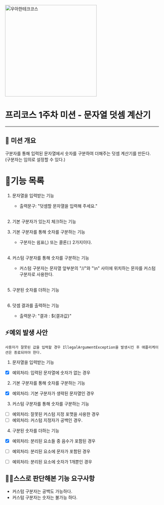 
<p>
    <img src="https://github.com/user-attachments/assets/c811c2be-923e-4134-a7d4-56bd12198910" alt="우아한테크코스" width="300px">
</p>

# 프리코스 1주차 미션 - 문자열 덧셈 계산기

---

##  💪 미션 개요
구분자를 통해 입력된 문자열에서 숫자를 구분하여 더해주는 덧셈 계산기를 만든다. <br>
(구분자는 임의로 설정할 수 있다.)

# 📝기능 목록

1. 문자열을 입력받는 기능
   - 출력문구: "덧셈할 문자열을 입력해 주세요."<br><br>

2. 기본 구분자가 있는지 체크하는 기능


3. 기본 구분자를 통해 숫자를 구분하는 기능
   - 구분자는 쉼표(,) 또는 콜론(:) 2가지이다.<br><br>

4. 커스텀 구분자를 통해 숫자를 구분하는 기능
   - 커스텀 구분자는 문자열 앞부분의 "//"와 "\n" 사이에 위치하는 문자를 커스텀 구분자로 사용한다.<br><br>

5. 구분된 숫자를 더하는 기능<br><br>

6. 덧셈 결과를 출력하는 기능
   - 출력문구: "결과 : ${결과값}"

   
## ⚡예외 발생 사안
`사용자가 잘못된 값을 입력할 경우 IllegalArgumentException을 발생시킨 후 애플리케이션은 종료되어야 한다.`

1. 문자열을 입력받는 기능
- [x] 예외처리: 입력된 문자열에 숫자가 없는 경우

2. 기본 구분자를 통해 숫자를 구분하는 기능
- [x] 예외처리: 기본 구분자가 생략된 문자열인 경우

3. 커스텀 구분자를 통해 숫자를 구분하는 기능
- [ ] 예외처리: 잘못된 커스텀 지정 포맷을 사용한 경우
- [ ] 예외처리: 커스텀 지정자가 공백인 경우.

4. 구분된 숫자를 더하는 기능
- [x] 예외처리: 분리된 요소들 중 음수가 포함된 경우
- [ ] 예외처리: 분리된 요소에 문자가 포함된 경우
- [ ] 예외처리: 분리된 요소에 숫자가 1개뿐인 경우



## 🙋‍♂️스스로 판단해본 기능 요구사항
- 커스텀 구분자는 공백도 가능하다.
- 커스텀 구분자는 숫자는 불가능 하다.
